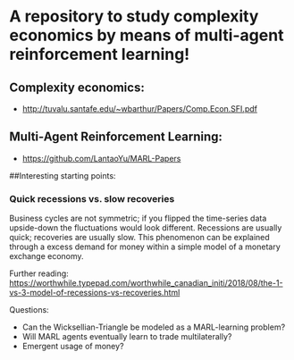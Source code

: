 # A repository to study complexity economics by means of multi-agent reinforcement learning!

## Complexity economics:
 - http://tuvalu.santafe.edu/~wbarthur/Papers/Comp.Econ.SFI.pdf
 
## Multi-Agent Reinforcement Learning: 
 - https://github.com/LantaoYu/MARL-Papers

##Interesting starting points:
 ### Quick recessions vs. slow recoveries
 Business cycles are not symmetric; if you flipped the time-series data upside-down the fluctuations would look different. Recessions are usually quick; recoveries are usually slow.
 This phenomenon can be explained through a excess demand for money within a simple model of a monetary exchange economy.
 
 Further reading:
 https://worthwhile.typepad.com/worthwhile_canadian_initi/2018/08/the-1-vs-3-model-of-recessions-vs-recoveries.html 
  
  Questions: 
  - Can the Wicksellian-Triangle be modeled as a MARL-learning problem?
  - Will MARL agents eventually learn to trade multilaterally?
  - Emergent usage of money?
        
 
 
 